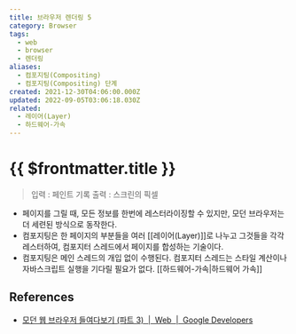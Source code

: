 ```yaml
---
title: 브라우저 렌더링 5
category: Browser
tags:
  - web
  - browser
  - 렌더링
aliases:
  - 컴포지팅(Compositing)
  - 컴포지팅(Compositing) 단계
created: 2021-12-30T04:06:00.000Z
updated: 2022-09-05T03:06:18.030Z
related:
  - 레이어(Layer)
  - 하드웨어-가속
---
```


# {{ $frontmatter.title }}

> 입력 : 페인트 기록
> 출력 : 스크린의 픽셀

- 페이지를 그릴 때, 모든 정보를 한번에 레스터라이징할 수 있지만, 모던 브라우저는 더 세련된 방식으로 동작한다.
- 컴포지팅은 한 페이지의 부분들을 여러 [[레이어(Layer)]]로 나누고 그것들을 각각 레스터하여, 컴포지터 스레드에서 페이지를 합성하는 기술이다.
- 컴포지팅은 메인 스레드의 개입 없이 수행된다. 컴포지터 스레드는 스타일 계산이나 자바스크립트 실행을 기다릴 필요가 없다. [[하드웨어-가속|하드웨어 가속]]

## References

- [모던 웹 브라우저 들여다보기 (파트 3)  |  Web  |  Google Developers](https://developers.google.com/web/updates/2018/09/inside-browser-part3?hl=ko#%EC%BB%B4%ED%8F%AC%EC%A7%80%ED%8C%85)

